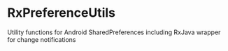 # RxPreferenceUtils
Utility functions for Android SharedPreferences including RxJava wrapper for change notifications
